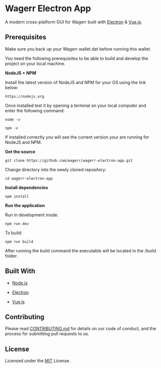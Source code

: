 Wagerr Electron App
===================

A modern cross-platform GUI for Wagerr built with [Electron](https://electronjs.org/) & [Vue.js](https://vuejs.org/).

Prerequisites
-------------

Make sure you back up your Wagerr wallet.dat before running this wallet.

You need the following prerequisites to be able to build and develop the
project on your local machine.

**NodeJS + NPM**

Install the latest version of NodeJS and NPM for your OS using the link below:

```
https://nodejs.org
```

Once installed test it by opening a terminal on your local computer and enter the following command:

```
node -v
```

```
npm -v
```

If installed correctly you will see the current version your are running for NodeJS and NPM.

**Get the source**

```
git clone https://github.com/wagerr/wagerr-electron-app.git
```

Change directory into the newly cloned repository:

```
cd wagerr-electron-app
```

**Install dependencies**

```
npm install
```

**Run the application**

Run in development mode:

```
npm run dev
```

To build:

```
npm run build
```

After running the build command the executable will be located in the /build
folder.

Built With
----------

- [Node.js](https://nodejs.org/)

- [Electron](https://electronjs.org/)

- [Vue.js](https://vuejs.org/)

Contributing
------------

Please read [CONTRIBUTING.md](CONTRIBUTING.md) for details on our code of
conduct, and the process for submitting pull requests to us.

License
-------

Licensed under the [MIT](LICENSE.md) License.
